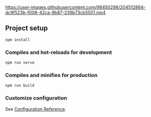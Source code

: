 https://user-images.githubusercontent.com/98450298/204512864-dc9f523b-f008-42ca-9b87-239b73cb5501.mp4

## Project setup
```
npm install
```

### Compiles and hot-reloads for development
```
npm run serve
```

### Compiles and minifies for production
```
npm run build
```

### Customize configuration
See [Configuration Reference](https://cli.vuejs.org/config/).
